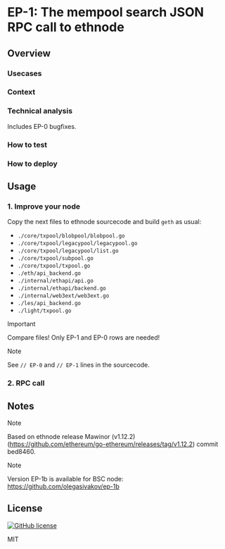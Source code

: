 # EP-1: The mempool search JSON RPC call to ethnode

## Overview

### Usecases

### Context

### Technical analysis
Includes EP-0 bugfixes.

### How to test

### How to deploy

## Usage

### 1. Improve your node

Copy the next files to ethnode sourcecode and build ```geth``` as usual:
- ```./core/txpool/blobpool/blobpool.go```
- ```./core/txpool/legacypool/legacypool.go```
- ```./core/txpool/legacypool/list.go```
- ```./core/txpool/subpool.go```
- ```./core/txpool/txpool.go```
- ```./eth/api_backend.go```
- ```./internal/ethapi/api.go```
- ```./internal/ethapi/backend.go```
- ```./internal/web3ext/web3ext.go```
- ```./les/api_backend.go```
- ```./light/txpool.go```

> [!IMPORTANT]
> Compare files! Only EP-1 and EP-0 rows are needed!

> [!NOTE]
> See ```// EP-0``` and ```// EP-1``` lines in the sourcecode.

### 2. RPC call


## Notes

> [!NOTE]
> Based on ethnode release Mawinor (v1.12.2) (https://github.com/ethereum/go-ethereum/releases/tag/v1.12.2) commit bed8460.

> [!NOTE]
> Version EP-1b is available for BSC node: https://github.com/olegasivakov/ep-1b

## License

[![GitHub license](https://img.shields.io/badge/license-MIT-lightgrey.svg?maxAge=2592000)](https://raw.githubusercontent.com/apollostack/apollo-ios/master/LICENSE)

MIT
